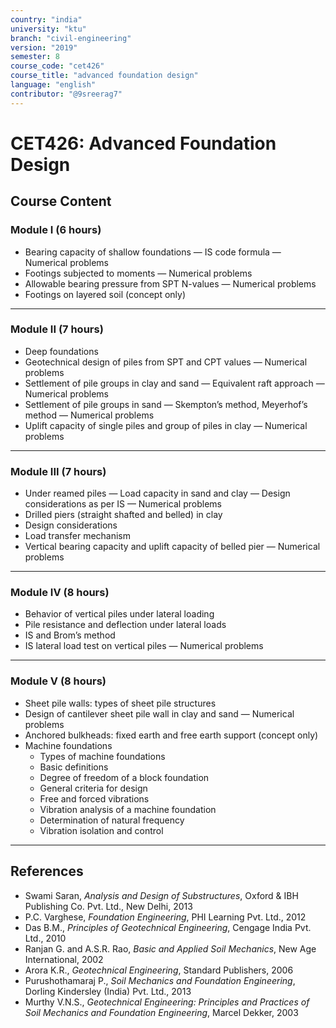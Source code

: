 ```yaml
---
country: "india"
university: "ktu"
branch: "civil-engineering"
version: "2019"
semester: 8
course_code: "cet426"
course_title: "advanced foundation design"
language: "english"
contributor: "@9sreerag7"
---
```


# CET426: Advanced Foundation Design

## Course Content

### Module I (6 hours)

- Bearing capacity of shallow foundations — IS code formula — Numerical problems  
- Footings subjected to moments — Numerical problems  
- Allowable bearing pressure from SPT N-values — Numerical problems  
- Footings on layered soil (concept only)  

---

### Module II (7 hours)

- Deep foundations  
- Geotechnical design of piles from SPT and CPT values — Numerical problems  
- Settlement of pile groups in clay and sand — Equivalent raft approach — Numerical problems  
- Settlement of pile groups in sand — Skempton’s method, Meyerhof’s method — Numerical problems  
- Uplift capacity of single piles and group of piles in clay — Numerical problems  

---

### Module III (7 hours)

- Under reamed piles — Load capacity in sand and clay — Design considerations as per IS — Numerical problems  
- Drilled piers (straight shafted and belled) in clay  
- Design considerations  
- Load transfer mechanism  
- Vertical bearing capacity and uplift capacity of belled pier — Numerical problems  

---

### Module IV (8 hours)

- Behavior of vertical piles under lateral loading  
- Pile resistance and deflection under lateral loads  
- IS and Brom’s method  
- IS lateral load test on vertical piles — Numerical problems  

---

### Module V (8 hours)

- Sheet pile walls: types of sheet pile structures  
- Design of cantilever sheet pile wall in clay and sand — Numerical problems  
- Anchored bulkheads: fixed earth and free earth support (concept only)  
- Machine foundations  
  - Types of machine foundations  
  - Basic definitions  
  - Degree of freedom of a block foundation  
  - General criteria for design  
  - Free and forced vibrations  
  - Vibration analysis of a machine foundation  
  - Determination of natural frequency  
  - Vibration isolation and control  

---

## References

- Swami Saran, *Analysis and Design of Substructures*, Oxford & IBH Publishing Co. Pvt. Ltd., New Delhi, 2013  
- P.C. Varghese, *Foundation Engineering*, PHI Learning Pvt. Ltd., 2012  
- Das B.M., *Principles of Geotechnical Engineering*, Cengage India Pvt. Ltd., 2010  
- Ranjan G. and A.S.R. Rao, *Basic and Applied Soil Mechanics*, New Age International, 2002  
- Arora K.R., *Geotechnical Engineering*, Standard Publishers, 2006  
- Purushothamaraj P., *Soil Mechanics and Foundation Engineering*, Dorling Kindersley (India) Pvt. Ltd., 2013  
- Murthy V.N.S., *Geotechnical Engineering: Principles and Practices of Soil Mechanics and Foundation Engineering*, Marcel Dekker, 2003  
